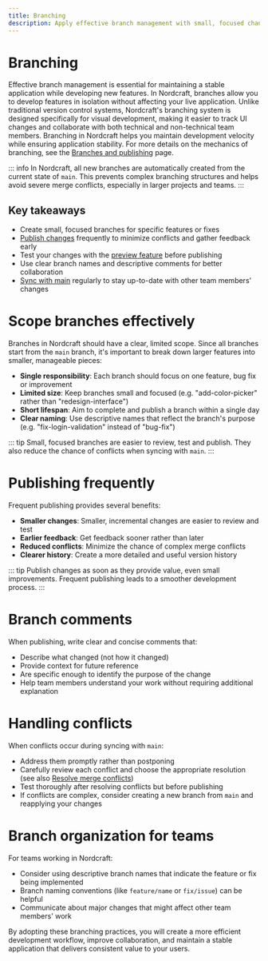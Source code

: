 ```yaml
---
title: Branching
description: Apply effective branch management with small, focused changes, frequent publishing, clear comments and conflict resolution strategies.
---
```


# Branching

Effective branch management is essential for maintaining a stable application while developing new features. In Nordcraft, branches allow you to develop features in isolation without affecting your live application. Unlike traditional version control systems, Nordcraft's branching system is designed specifically for visual development, making it easier to track UI changes and collaborate with both technical and non-technical team members. Branching in Nordcraft helps you maintain development velocity while ensuring application stability. For more details on the mechanics of branching, see the [Branches and publishing](/get-started/branches-and-publishing) page.

::: info
In Nordcraft, all new branches are automatically created from the current state of `main`. This prevents complex branching structures and helps avoid severe merge conflicts, especially in larger projects and teams.
:::

## Key takeaways

- Create small, focused branches for specific features or fixes
- [Publish changes](/get-started/branches-and-publishing#publish-changes) frequently to minimize conflicts and gather feedback early
- Test your changes with the [preview feature](/get-started/branches-and-publishing#preview-a-branch) before publishing
- Use clear branch names and descriptive comments for better collaboration
- [Sync with main](/get-started/branches-and-publishing#sync-with-main) regularly to stay up-to-date with other team members' changes

# Scope branches effectively

Branches in Nordcraft should have a clear, limited scope. Since all branches start from the `main` branch, it's important to break down larger features into smaller, manageable pieces:

- **Single responsibility**: Each branch should focus on one feature, bug fix or improvement
- **Limited size**: Keep branches small and focused (e.g. "add-color-picker" rather than "redesign-interface")
- **Short lifespan**: Aim to complete and publish a branch within a single day
- **Clear naming**: Use descriptive names that reflect the branch's purpose (e.g. "fix-login-validation" instead of "bug-fix")

::: tip
Small, focused branches are easier to review, test and publish. They also reduce the chance of conflicts when syncing with `main`.
:::

# Publishing frequently

Frequent publishing provides several benefits:

- **Smaller changes**: Smaller, incremental changes are easier to review and test
- **Earlier feedback**: Get feedback sooner rather than later
- **Reduced conflicts**: Minimize the chance of complex merge conflicts
- **Clearer history**: Create a more detailed and useful version history

::: tip
Publish changes as soon as they provide value, even small improvements. Frequent publishing leads to a smoother development process.
:::

# Branch comments

When publishing, write clear and concise comments that:

- Describe what changed (not how it changed)
- Provide context for future reference
- Are specific enough to identify the purpose of the change
- Help team members understand your work without requiring additional explanation

# Handling conflicts

When conflicts occur during syncing with `main`:

- Address them promptly rather than postponing
- Carefully review each conflict and choose the appropriate resolution (see also [Resolve merge conflicts](/get-started/branches-and-publishing#resolve-merge-conflicts))
- Test thoroughly after resolving conflicts but before publishing
- If conflicts are complex, consider creating a new branch from `main` and reapplying your changes

# Branch organization for teams

For teams working in Nordcraft:

- Consider using descriptive branch names that indicate the feature or fix being implemented
- Branch naming conventions (like `feature/name` or `fix/issue`) can be helpful
- Communicate about major changes that might affect other team members' work

By adopting these branching practices, you will create a more efficient development workflow, improve collaboration, and maintain a stable application that delivers consistent value to your users.
